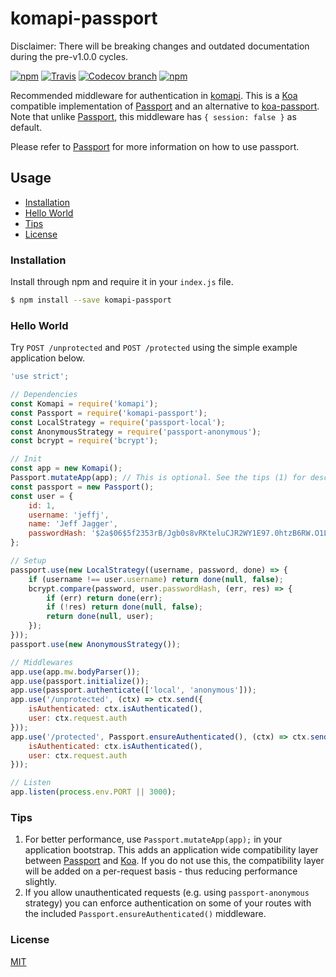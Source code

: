 # komapi-passport

Disclaimer: There will be breaking changes and outdated documentation during the pre-v1.0.0 cycles.

[![npm](https://img.shields.io/npm/v/komapi-passport.svg)](https://npmjs.org/package/komapi-passport)
[![Travis](https://img.shields.io/travis/komapijs/komapi-passport/master.svg)](https://travis-ci.org/komapijs/komapi-passport)
[![Codecov branch](https://img.shields.io/codecov/c/github/komapijs/komapi-passport/master.svg)](https://codecov.io/gh/komapijs/komapi-passport)
[![npm](https://img.shields.io/npm/l/komapi-passport.svg)](https://github.com/komapijs/komapi-passport/blob/master/LICENSE.md)

Recommended middleware for authentication in [komapi](https://github.com/komapijs/komapi). This is a [Koa](https://github.com/koajs/koa) compatible implementation of [Passport](https://github.com/jaredhanson/passport) and an alternative to [koa-passport](https://github.com/rkusa/koa-passport).
Note that unlike [Passport](https://github.com/jaredhanson/passport), this middleware has `{ session: false }` as default.

Please refer to [Passport](https://github.com/jaredhanson/passport) for more information on how to use passport.

## Usage
- [Installation](#installation)
- [Hello World](#hello-world)
- [Tips](#tips)
- [License](#license)
  
### Installation
Install through npm and require it in your `index.js` file.
```bash
$ npm install --save komapi-passport
```

### Hello World
Try `POST /unprotected` and `POST /protected` using the simple example application below.

```js
'use strict';

// Dependencies
const Komapi = require('komapi');
const Passport = require('komapi-passport');
const LocalStrategy = require('passport-local');
const AnonymousStrategy = require('passport-anonymous');
const bcrypt = require('bcrypt');

// Init
const app = new Komapi();
Passport.mutateApp(app); // This is optional. See the tips (1) for description
const passport = new Passport();
const user = {
    id: 1,
    username: 'jeffj',
    name: 'Jeff Jagger',
    passwordHash: '$2a$06$5f2353rB/Jgb0s8vRKteluCJR2WY1E97.0htzB6RW.O1LJa.BQamu' // mylittlesecret
};

// Setup
passport.use(new LocalStrategy((username, password, done) => {
    if (username !== user.username) return done(null, false);
    bcrypt.compare(password, user.passwordHash, (err, res) => {
        if (err) return done(err);
        if (!res) return done(null, false);
        return done(null, user);
    });
}));
passport.use(new AnonymousStrategy());

// Middlewares
app.use(app.mw.bodyParser());
app.use(passport.initialize());
app.use(passport.authenticate(['local', 'anonymous']));
app.use('/unprotected', (ctx) => ctx.send({
    isAuthenticated: ctx.isAuthenticated(),
    user: ctx.request.auth
}));
app.use('/protected', Passport.ensureAuthenticated(), (ctx) => ctx.send({
    isAuthenticated: ctx.isAuthenticated(),
    user: ctx.request.auth
}));

// Listen
app.listen(process.env.PORT || 3000);
```

### Tips
1. For better performance, use `Passport.mutateApp(app);` in your application bootstrap. This adds an application wide compatibility layer between [Passport](https://github.com/jaredhanson/passport) and [Koa](https://github.com/koajs/koa). If you do not use this, the compatibility layer will be added on a per-request basis - thus reducing performance slightly.
2. If you allow unauthenticated requests (e.g. using `passport-anonymous` strategy) you can enforce authentication on some of your routes with the included `Passport.ensureAuthenticated()` middleware. 

### License

  [MIT](LICENSE.md)
